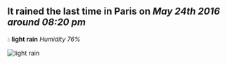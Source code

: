 ## It rained the last time in Paris on *May 24th 2016 around 08:20 pm*
💧  **light rain** *Humidity 76%*

![light rain](http://openweathermap.org/img/w/10n.png)
